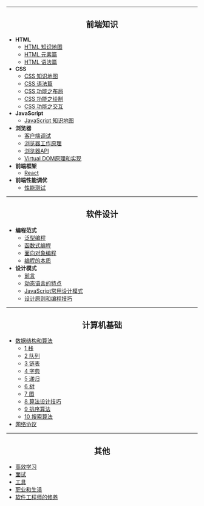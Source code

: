 <hr/>
<h2 align="center"> 前端知识</h2>

- **HTML** 
    - [HTML 知识地图](HTML/readme.md)
    - [HTML 元素篇](HTML/element.md)
    - [HTML 语法篇](HTML/grammar.md)
- **CSS**
    - [CSS 知识地图](CSS/readme.md)
    - [CSS 语法篇](CSS/grammar.md)
    - [CSS 功能之布局](CSS/layout.md)
    - [CSS 功能之绘制](CSS/draw.md)
    - [CSS 功能之交互](CSS/interactive.md)
- **JavaScript**    
    - [JavaScript 知识地图](JavaScript/readme.md)
- **浏览器**
    - [客户端调试]()
    - [浏览器工作原理]()
    - [浏览器API]()
    - [Virtual DOM原理和实现]()
- **前端框架**
    - [React]()
- **前端性能调优**
    - [性能测试]()

<hr/>
<h2 align="center"> 软件设计</h2>

- **编程范式**
    - [ 泛型编程](Programming-Paradigm/index.md)
    - [ 函数式编程]()
    - [ 面向对象编程]()
    - [ 编程的本质]()
- **设计模式**
    - [前言](Design-Patterns/readme.md)
    - [动态语言的特点](Design-Patterns/dynamic-language.md)
    - [JavaScript常用设计模式](Design-Patterns/design-patterns.md)
    - [设计原则和编程技巧](Design-Patterns/programme-skill.md)

<hr/>
<h2 align="center"> 计算机基础</h2>

- [数据结构和算法](DSA/index.md)
    - [1 栈](DSA/stack.md)
    - [2 队列](DSA/queue.md)
    - [3 链表](DSA/linked-list.md)
    - [4 字典](DSA/dictionary.md)
    - [5 递归](DSA/recursion.md)
    - [6 树](DSA/tree.md)
    - [7 图](DSA/graph.md)
    - [8 算法设计技巧](DSA/algorithms-design.md)
    - [9 排序算法](DSA/sort.md)
    - [10 搜索算法](DSA/search.md)
- [网络协议]()

<hr/>
<h2 align="center"> 其他</h2>
 
- [高效学习](Other/study.md)
- [面试](Other/interview.md)
- [工具](Other/tools.md)
- [职业和生活](Other/life-and-career.md)
- [软件工程师的修养]()





